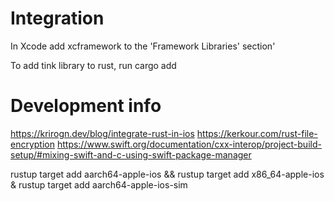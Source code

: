 # Integration
In Xcode add xcframework to the 'Framework Libraries' section'

To add tink library to rust, run cargo add 


# Development info

https://krirogn.dev/blog/integrate-rust-in-ios
https://kerkour.com/rust-file-encryption
https://www.swift.org/documentation/cxx-interop/project-build-setup/#mixing-swift-and-c-using-swift-package-manager

rustup target add aarch64-apple-ios && rustup target add x86_64-apple-ios & rustup target add aarch64-apple-ios-sim 